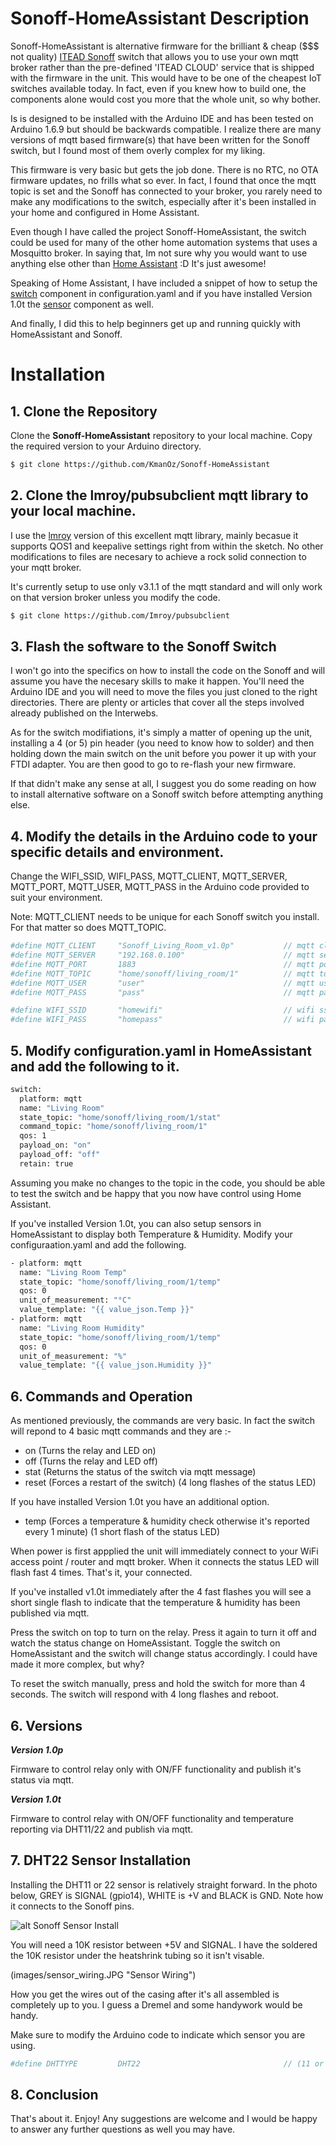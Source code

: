 # Sonoff-HomeAssistant Description

Sonoff-HomeAssistant is alternative firmware for the brilliant & cheap ($$$ not quality) [ITEAD Sonoff](https://www.itead.cc/sonoff-wifi-wireless-switch.html) switch that allows you to use your own mqtt broker rather than the pre-defined 'ITEAD CLOUD' service that is shipped with the firmware in the unit. This would have to be one of the cheapest IoT switches available today. In fact, even if you knew how to build one, the components alone would cost you more that the whole unit, so why bother.

Is is designed to be installed with the Arduino IDE and has been tested on Arduino 1.6.9 but should be backwards compatible. I realize there are many versions of mqtt based firmware(s) that have been written for the Sonoff switch, but I found most of them overly complex for my liking.

This firmware is very basic but gets the job done. There is no RTC, no OTA firmware updates, no frills what so ever. In fact, I found that once the mqtt topic is set and the Sonoff has connected to your broker, you rarely need to make any modifications to the switch, especially after it's been installed in your home and configured in Home Assistant.

Even though I have called the project Sonoff-HomeAssistant, the switch could be used for many of the other home automation systems that uses a Mosquitto broker. In saying that, Im not sure why you would want to use anything else other than [Home Assistant](https://home-assistant.io/) :D It's just awesome!

Speaking of Home Assistant, I have included a snippet of how to setup the [switch](https://home-assistant.io/components/switch.mqtt/) component in configuration.yaml and if you have installed Version 1.0t the [sensor](https://home-assistant.io/components/sensor.mqtt/) component as well.

And finally, I did this to help beginners get up and running quickly with HomeAssistant and Sonoff.

# Installation

## 1. Clone the Repository

Clone the **Sonoff-HomeAssistant** repository to your local machine. Copy the required version to your Arduino directory.

``` bash
$ git clone https://github.com/KmanOz/Sonoff-HomeAssistant
```

## 2. Clone the lmroy/pubsubclient mqtt library to your local machine.

I use the [lmroy](https://github.com/Imroy/pubsubclient) version of this excellent mqtt library, mainly becasue it supports QOS1 and keepalive settings right from within the sketch. No other modifications to files are necesary to achieve a rock solid connection to your mqtt broker.

It's currently setup to use only v3.1.1 of the mqtt standard and will only work on that version broker unless you modify the code.

``` bash
$ git clone https://github.com/Imroy/pubsubclient
```

## 3. Flash the software to the Sonoff Switch

I won't go into the specifics on how to install the code on the Sonoff and will assume you have the necesary skills to make it happen. You'll need the Arduino IDE and you will need to move the files you just cloned to the right directories. There are plenty or articles that cover all the steps involved already published on the Interwebs.

As for the switch modifiations, it's simply a matter of opening up the unit, installing a 4 (or 5) pin header (you need to know how to solder) and then holding down the main switch on the unit before you power it up with your FTDI adapter. You are then good to go to re-flash your new firmware.

If that didn't make any sense at all, I suggest you do some reading on how to install alternative software on a Sonoff switch before attempting anything else.

## 4. Modify the details in the Arduino code to your specific details and environment.

Change the WIFI_SSID, WIFI_PASS, MQTT_CLIENT, MQTT_SERVER, MQTT_PORT, MQTT_USER, MQTT_PASS in the Arduino code provided to suit your environment.

Note: MQTT_CLIENT needs to be unique for each Sonoff switch you install. For that matter so does MQTT_TOPIC.

``` bash
#define MQTT_CLIENT     "Sonoff_Living_Room_v1.0p"           // mqtt client_id (Must be unique for each Sonoff)
#define MQTT_SERVER     "192.168.0.100"                      // mqtt server
#define MQTT_PORT       1883                                 // mqtt port
#define MQTT_TOPIC      "home/sonoff/living_room/1"          // mqtt topic (Must be unique for each Sonoff)
#define MQTT_USER       "user"                               // mqtt user
#define MQTT_PASS       "pass"                               // mqtt password

#define WIFI_SSID       "homewifi"                           // wifi ssid
#define WIFI_PASS       "homepass"                           // wifi password
```

## 5. Modify configuration.yaml in HomeAssistant and add the following to it.

```bash
switch:
  platform: mqtt
  name: "Living Room"
  state_topic: "home/sonoff/living_room/1/stat"
  command_topic: "home/sonoff/living_room/1"
  qos: 1
  payload_on: "on"
  payload_off: "off"
  retain: true
```
Assuming you make no changes to the topic in the code, you should be able to test the switch and be happy that you now have control using Home Assistant.

If you've installed Version 1.0t, you can also setup sensors in HomeAssistant to display both Temperature & Humidity. Modify your configuraation.yaml and add the following.

```bash
- platform: mqtt
  name: "Living Room Temp"
  state_topic: "home/sonoff/living_room/1/temp"
  qos: 0
  unit_of_measurement: "°C"
  value_template: "{{ value_json.Temp }}"
- platform: mqtt
  name: "Living Room Humidity"
  state_topic: "home/sonoff/living_room/1/temp"
  qos: 0
  unit_of_measurement: "%"
  value_template: "{{ value_json.Humidity }}"
```

## 6. Commands and Operation

As mentioned previously, the commands are very basic. In fact the switch will repond to 4 basic mqtt commands and they are :-

- on (Turns the relay and LED on)
- off (Turns the relay and LED off)
- stat (Returns the status of the switch via mqtt message)
- reset (Forces a restart of the switch) (4 long flashes of the status LED)

If you have installed Version 1.0t you have an additional option.

- temp (Forces a temperature & humidity check otherwise it's reported every 1 minute) (1 short flash of the status LED)

When power is first appplied the unit will immediately connect to your WiFi access point / router and mqtt broker. When it connects the status LED will flash fast 4 times. That's it, your connected.

If you've installed v1.0t immediately after the 4 fast flashes you will see a short single flash to indicate that the temperature & humidity has been published via mqtt.

Press the switch on top to turn on the relay. Press it again to turn it off and watch the status change on HomeAssistant. Toggle the switch on HomeAssistant and the switch will change status accordingly. I could have made it more complex, but why?

To reset the switch manually, press and hold the switch for more than 4 seconds. The switch will respond with 4 long flashes and reboot.

## 6. Versions

***Version 1.0p***

Firmware to control relay only with ON/FF functionality and publish it's status via mqtt.

***Version 1.0t***

Firmware to control relay with ON/OFF functionality and temperature reporting via DHT11/22 and publish via mqtt.

## 7. DHT22 Sensor Installation

Installing the DHT11 or 22 sensor is relatively straight forward. In the photo below, GREY is SIGNAL (gpio14), WHITE is +V and BLACK is GND. Note how it connects to the Sonoff pins.

![alt Sonoff Sensor Install](images/sonoff_temp.JPG "Sonoff Sensor Install")

You will need a 10K resistor between +5V and SIGNAL. I have the soldered the 10K resistor under the heatshrink tubing so it isn't visable.

(images/sensor_wiring.JPG "Sensor Wiring")

How you get the wires out of the casing after it's all assembled is completely up to you. I guess a Dremel and some handywork would be handy.

Make sure to modify the Arduino code to indicate which sensor you are using.

``` bash
#define DHTTYPE         DHT22                                // (11 or 22) DHT Type
```

## 8. Conclusion

That's about it. Enjoy! Any suggestions are welcome and I would be happy to answer any further questions as well you may have.